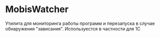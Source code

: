 # MobisWatcher
Утилита для мониторинга работы программ и перезапуска в случае обнаружения "зависания". Используестся в частности для 1С
